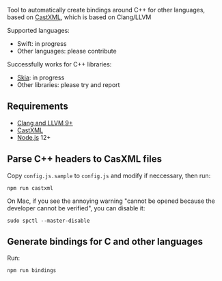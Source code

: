 Tool to automatically create bindings around C++ for other languages,
based on [CastXML](https://github.com/CastXML/CastXML),
which is based on Clang/LLVM

Supported languages:
* Swift: in progress
* Other languages: please contribute

Successfully works for C++ libraries:
* [Skia](https://github.com/google/skia): in progress
* Other libraries: please try and report

## Requirements

* [Clang and LLVM 9+](http://releases.llvm.org/download.html)
* [CastXML](https://github.com/CastXML/CastXML)
* [Node.js](https://nodejs.org) 12+

## Parse C++ headers to CasXML files

Copy `config.js.sample` to `config.js` and modify if neccessary, then run:

```
npm run castxml
```

On Mac, if you see the annoying warning
"cannot be opened because the developer cannot be verified",
you can disable it:

```
sudo spctl --master-disable
```

## Generate bindings for C and other languages

Run:

```
npm run bindings
```
